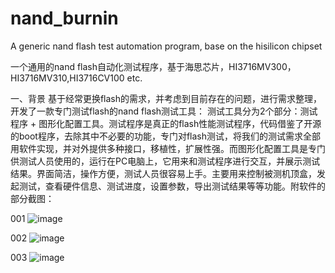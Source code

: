 # nand_burnin
A generic nand flash test automation program, base on the hisilicon chipset

一个通用的nand flash自动化测试程序，基于海思芯片，HI3716MV300，HI3716MV310,HI3716CV100 etc.

一、背景
   基于经常更换flash的需求，并考虑到目前存在的问题，进行需求整理，开发了一款专门测试flash的nand flash测试工具：
测试工具分为2个部分：测试程序 + 图形化配置工具。测试程序是真正的flash性能测试程序，代码借鉴了开源的boot程序，去除其中不必要的功能，专门对flash测试，将我们的测试需求全部用软件实现，并对外提供多种接口，移植性，扩展性强。而图形化配置工具是专门供测试人员使用的，运行在PC电脑上，它用来和测试程序进行交互，并展示测试结果。界面简洁，操作方便，测试人员很容易上手。主要用来控制被测机顶盒，发起测试，查看硬件信息、测试进度，设置参数，导出测试结果等等功能。附软件的部分截图：

001
 ![image](https://github.com/y33988979/nand_burnin/blob/master/screenshot/hw_info.png)
 
002
 ![image](https://github.com/y33988979/nand_burnin/blob/master/screenshot/nand_bad.png)
  
003
 ![image](https://github.com/y33988979/nand_burnin/blob/master/screenshot/test.png)
